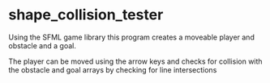 # shape_collision_tester


Using the SFML game library this program creates a moveable player and obstacle and a goal.

The player can be moved using the arrow keys and checks for collision with the obstacle and goal arrays by checking for line intersections
